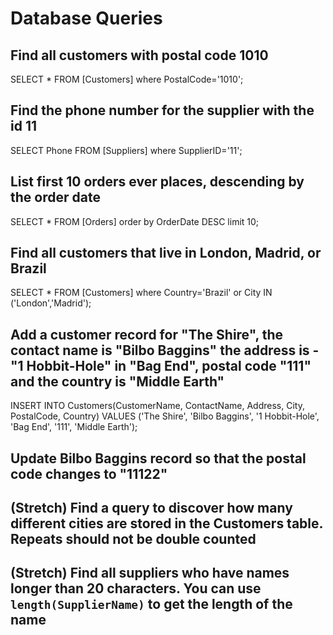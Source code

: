 # Database Queries

## Find all customers with postal code 1010

SELECT * FROM [Customers] where PostalCode='1010';

## Find the phone number for the supplier with the id 11

SELECT Phone FROM [Suppliers] where SupplierID='11';

## List first 10 orders ever places, descending by the order date

SELECT * FROM [Orders] order by OrderDate DESC limit 10;

## Find all customers that live in London, Madrid, or Brazil

SELECT * FROM [Customers] where Country='Brazil' or City IN ('London','Madrid');

## Add a customer record for "The Shire", the contact name is "Bilbo Baggins" the address is -"1 Hobbit-Hole" in "Bag End", postal code "111" and the country is "Middle Earth"

INSERT INTO Customers(CustomerName, ContactName, Address, City, PostalCode, Country) VALUES ('The Shire', 'Bilbo Baggins', '1 Hobbit-Hole', 'Bag End', '111', 'Middle Earth');

## Update Bilbo Baggins record so that the postal code changes to "11122"

## (Stretch) Find a query to discover how many different cities are stored in the Customers table. Repeats should not be double counted

## (Stretch) Find all suppliers who have names longer than 20 characters. You can use `length(SupplierName)` to get the length of the name
